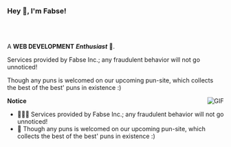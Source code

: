 <h3 title="hehehe"> Hey 👋, I'm Fabse!</h3>





<br />
<br />

A **WEB DEVELOPMENT** ***Enthusiast*** 🚀.
 
 Services provided by Fabse Inc.; any fraudulent behavior will not go unnoticed! 

Though any puns is welcomed on our upcoming pun-site, which collects the best of the best' puns in existence :)


  <img align="right" alt="GIF" src="https://media.giphy.com/media/ciwgweZDnUydJShj6H/giphy.gif" />

**Notice**

- 👨🏽‍💻 Services provided by Fabse Inc.; any fraudulent behavior will not go unnoticed! 
- 💬 Though any puns is welcomed on our upcoming pun-site, which collects the best of the best' puns in existence :)


